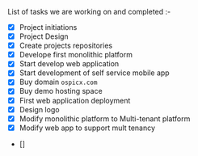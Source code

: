 List of tasks we are working on and completed :-

- [x] Project initiations
- [x] Project Design
- [x] Create projects repositories
- [x] Develope first monolithic platform
- [x] Start develop web application
- [x] Start development of self service mobile app
- [x] Buy domain `ospicx.com`
- [x] Buy demo hosting space
- [x] First web application deployment
- [x] Design logo
- [x] Modify monolithic platform to Multi-tenant platform
- [x] Modify web app to support mult tenancy
- [] 